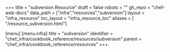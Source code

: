 +++
title = "subversion Resource"
draft = false
robots = ""
gh_repo = "chef-web-docs"
data_path = ["infra","resources","subversion"]
layout = "infra_resource"
toc_layout = "infra_resource_toc"
aliases = [ "/resource_subversion.html"]

[menu]
  [menu.infra]
    title = "subversion"
    identifier = "chef_infra/cookbook_reference/resources/subversion"
    parent = "chef_infra/cookbook_reference/resources"
+++

<!-- The contents of this page are automatically generated from the subversion.yaml file in the data directory. -->
<!-- To suggest a change, edit the https://github.com/chef/chef/blob/main/lib/chef/resource/subversion.rb file
      and submit a pull request to the https://github.com/chef/chef repository. -->
